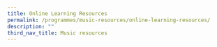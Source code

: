 ```yaml
---
title: Online Learning Resources
permalink: /programmes/music-resources/online-learning-resources/
description: ""
third_nav_title: Music resources
---
```

